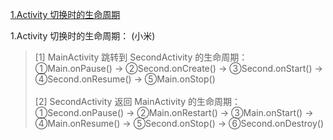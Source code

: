 [1.Activity 切换时的生命周期](#Activity-切换时的生命周期)

1.Activity 切换时的生命周期：
(小米)
> [1] MainActivity 跳转到 SecondActivity 的生命周期：<br>
①Main.onPause() → ②Second.onCreate() → ③Second.onStart() → ④Second.onResume() → ⑤Main.onStop()<br><br>
> [2] SecondActivity 返回 MainActivity 的生命周期：<br>
①Second.onPause() → ②Main.onRestart() → ③Main.onStart() → ④Main.onResume() → ⑤Second.onStop() → ⑥Second.onDestroy()
